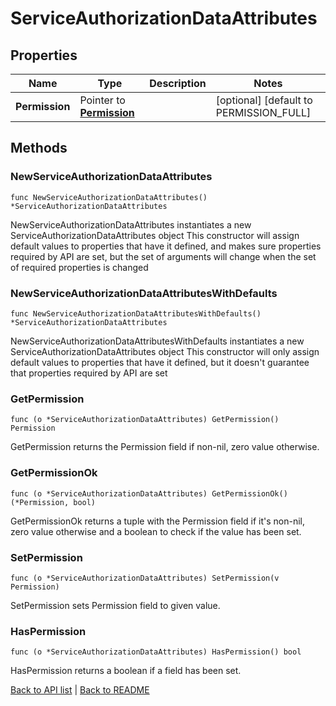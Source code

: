 # ServiceAuthorizationDataAttributes

## Properties

Name | Type | Description | Notes
------------ | ------------- | ------------- | -------------
**Permission** | Pointer to [**Permission**](Permission.md) |  | [optional] [default to PERMISSION_FULL]

## Methods

### NewServiceAuthorizationDataAttributes

`func NewServiceAuthorizationDataAttributes() *ServiceAuthorizationDataAttributes`

NewServiceAuthorizationDataAttributes instantiates a new ServiceAuthorizationDataAttributes object
This constructor will assign default values to properties that have it defined,
and makes sure properties required by API are set, but the set of arguments
will change when the set of required properties is changed

### NewServiceAuthorizationDataAttributesWithDefaults

`func NewServiceAuthorizationDataAttributesWithDefaults() *ServiceAuthorizationDataAttributes`

NewServiceAuthorizationDataAttributesWithDefaults instantiates a new ServiceAuthorizationDataAttributes object
This constructor will only assign default values to properties that have it defined,
but it doesn't guarantee that properties required by API are set

### GetPermission

`func (o *ServiceAuthorizationDataAttributes) GetPermission() Permission`

GetPermission returns the Permission field if non-nil, zero value otherwise.

### GetPermissionOk

`func (o *ServiceAuthorizationDataAttributes) GetPermissionOk() (*Permission, bool)`

GetPermissionOk returns a tuple with the Permission field if it's non-nil, zero value otherwise
and a boolean to check if the value has been set.

### SetPermission

`func (o *ServiceAuthorizationDataAttributes) SetPermission(v Permission)`

SetPermission sets Permission field to given value.

### HasPermission

`func (o *ServiceAuthorizationDataAttributes) HasPermission() bool`

HasPermission returns a boolean if a field has been set.


[Back to API list](../README.md#documentation-for-api-endpoints) | [Back to README](../README.md)


